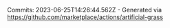 Commits: 2023-06-25T14:26:44.562Z - Generated via https://github.com/marketplace/actions/artificial-grass
<br>
